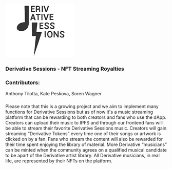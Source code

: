 ![](Frontend/images/ds1.jpeg)

### Derivative Sessions - NFT Streaming Royalties

###

### Contributors:
Anthony Tilotta, Kate Peskova, Soren Wagner

###

Please note that this is a growing project and we aim to implement many functions for Derivative Sessions but as of now it's a music streaming platform that can be rewarding to both creators and fans who use the dApp. Creators can upload their music to IPFS and through our frontend fans will be able to stream their favorite Derivative Sessions music. Creators will gain streaming “Derivative Tokens” every time one of their songs or artwork is clicked on by a fan. Fans who stream the content will also be rewarded for their time spent enjoying the library of material. More Derivative “musicians” can be minted when the community agrees on a qualified musical candidate to be apart of the Derivative artist library. All Derivative musicians, in real life, are represented by their NFTs on the platform.
